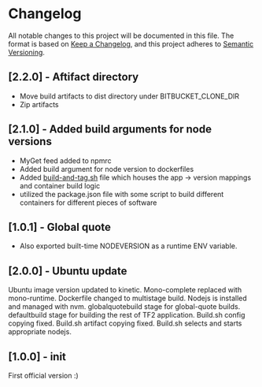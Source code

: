 # Changelog

All notable changes to this project will be documented in this file.
The format is based on [Keep a Changelog](https://keepachangelog.com/en/1.0.0/),
and this project adheres to [Semantic Versioning](https://semver.org/spec/v2.0.0.html).

## [2.2.0] - Aftifact directory

- Move build artifacts to dist directory under BITBUCKET_CLONE_DIR
- Zip artifacts

## [2.1.0] - Added build arguments for node versions

- MyGet feed added to npmrc
- Added build argument for node version to dockerfiles
- Added [build-and-tag.sh](./build-and-tag.sh) file which houses the app -> version mappings and container build logic
- utilized the package.json file with some script to build different containers for different pieces of software

## [1.0.1] - Global quote

- Also exported built-time NODEVERSION as a runtime ENV variable.

## [2.0.0] - Ubuntu update

Ubuntu image version updated to kinetic.
Mono-complete replaced with mono-runtime.
Dockerfile changed to multistage build.
Nodejs is installed and managed with nvm.
globalquotebuild stage for global-quote builds.
defaultbuild stage for building the rest of TF2 application.
Build.sh config copying fixed.
Build.sh artifact copying fixed.
Build.sh selects and starts appropriate nodejs.

## [1.0.0] - init

First official version :)
